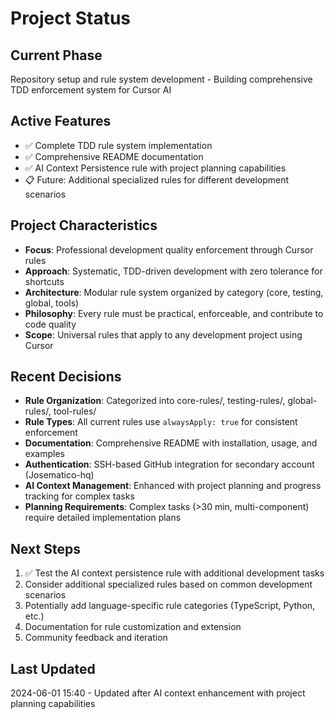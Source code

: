 # Project Status

## Current Phase
Repository setup and rule system development - Building comprehensive TDD enforcement system for Cursor AI

## Active Features
- ✅ Complete TDD rule system implementation
- ✅ Comprehensive README documentation
- ✅ AI Context Persistence rule with project planning capabilities
- 📋 Future: Additional specialized rules for different development scenarios

## Project Characteristics
- **Focus**: Professional development quality enforcement through Cursor rules
- **Approach**: Systematic, TDD-driven development with zero tolerance for shortcuts
- **Architecture**: Modular rule system organized by category (core, testing, global, tools)
- **Philosophy**: Every rule must be practical, enforceable, and contribute to code quality
- **Scope**: Universal rules that apply to any development project using Cursor

## Recent Decisions
- **Rule Organization**: Categorized into core-rules/, testing-rules/, global-rules/, tool-rules/
- **Rule Types**: All current rules use `alwaysApply: true` for consistent enforcement
- **Documentation**: Comprehensive README with installation, usage, and examples
- **Authentication**: SSH-based GitHub integration for secondary account (Josematico-hq)
- **AI Context Management**: Enhanced with project planning and progress tracking for complex tasks
- **Planning Requirements**: Complex tasks (>30 min, multi-component) require detailed implementation plans

## Next Steps
1. ✅ Test the AI context persistence rule with additional development tasks
2. Consider additional specialized rules based on common development scenarios
3. Potentially add language-specific rule categories (TypeScript, Python, etc.)
4. Documentation for rule customization and extension
5. Community feedback and iteration

## Last Updated
2024-06-01 15:40 - Updated after AI context enhancement with project planning capabilities 